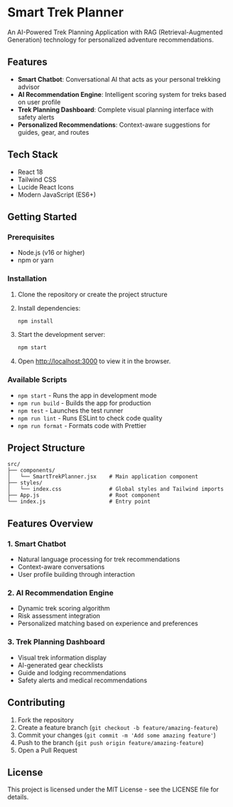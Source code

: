 # Smart Trek Planner

An AI-Powered Trek Planning Application with RAG (Retrieval-Augmented Generation) technology for personalized adventure recommendations.

## Features

- **Smart Chatbot**: Conversational AI that acts as your personal trekking advisor
- **AI Recommendation Engine**: Intelligent scoring system for treks based on user profile
- **Trek Planning Dashboard**: Complete visual planning interface with safety alerts
- **Personalized Recommendations**: Context-aware suggestions for guides, gear, and routes

## Tech Stack

- React 18
- Tailwind CSS
- Lucide React Icons
- Modern JavaScript (ES6+)

## Getting Started

### Prerequisites

- Node.js (v16 or higher)
- npm or yarn

### Installation

1. Clone the repository or create the project structure
2. Install dependencies:
   ```bash
   npm install
   ```

3. Start the development server:
   ```bash
   npm start
   ```

4. Open [http://localhost:3000](http://localhost:3000) to view it in the browser.

### Available Scripts

- `npm start` - Runs the app in development mode
- `npm run build` - Builds the app for production
- `npm test` - Launches the test runner
- `npm run lint` - Runs ESLint to check code quality
- `npm run format` - Formats code with Prettier

## Project Structure

```
src/
├── components/
│   └── SmartTrekPlanner.jsx    # Main application component
├── styles/
│   └── index.css               # Global styles and Tailwind imports
├── App.js                      # Root component
└── index.js                    # Entry point
```

## Features Overview

### 1. Smart Chatbot
- Natural language processing for trek recommendations
- Context-aware conversations
- User profile building through interaction

### 2. AI Recommendation Engine
- Dynamic trek scoring algorithm
- Risk assessment integration
- Personalized matching based on experience and preferences

### 3. Trek Planning Dashboard
- Visual trek information display
- AI-generated gear checklists
- Guide and lodging recommendations
- Safety alerts and medical recommendations

## Contributing

1. Fork the repository
2. Create a feature branch (`git checkout -b feature/amazing-feature`)
3. Commit your changes (`git commit -m 'Add some amazing feature'`)
4. Push to the branch (`git push origin feature/amazing-feature`)
5. Open a Pull Request

## License

This project is licensed under the MIT License - see the LICENSE file for details.